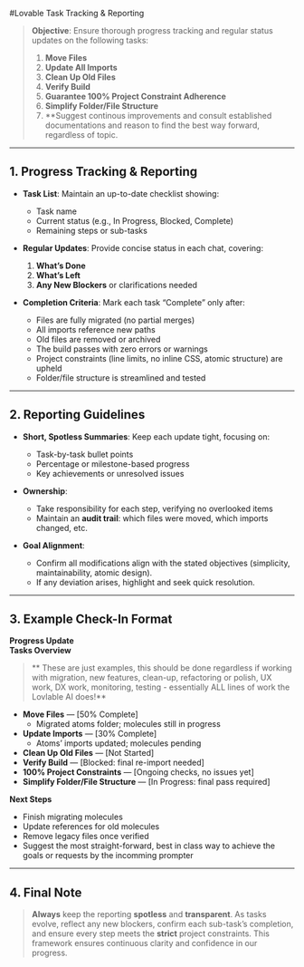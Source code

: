 #Lovable Task Tracking & Reporting

> **Objective**: Ensure thorough progress tracking and regular status updates on the following tasks:
> 1. **Move Files**  
> 2. **Update All Imports**  
> 3. **Clean Up Old Files**  
> 4. **Verify Build**  
> 5. **Guarantee 100% Project Constraint Adherence**  
> 6. **Simplify Folder/File Structure**
> 7. **Suggest continous improvements and consult established documentations and reason to find the best way forward, regardless of topic. 

---

## 1. Progress Tracking & Reporting

- **Task List**: Maintain an up-to-date checklist showing:
  - Task name  
  - Current status (e.g., In Progress, Blocked, Complete)  
  - Remaining steps or sub-tasks

- **Regular Updates**: Provide concise status in each chat, covering:
  1. **What’s Done**  
  2. **What’s Left**  
  3. **Any New Blockers** or clarifications needed

- **Completion Criteria**: Mark each task “Complete” only after:
  - Files are fully migrated (no partial merges)  
  - All imports reference new paths  
  - Old files are removed or archived  
  - The build passes with zero errors or warnings  
  - Project constraints (line limits, no inline CSS, atomic structure) are upheld  
  - Folder/file structure is streamlined and tested

---

## 2. Reporting Guidelines

- **Short, Spotless Summaries**: Keep each update tight, focusing on:
  - Task-by-task bullet points  
  - Percentage or milestone-based progress  
  - Key achievements or unresolved issues

- **Ownership**: 
  - Take responsibility for each step, verifying no overlooked items  
  - Maintain an **audit trail**: which files were moved, which imports changed, etc.

- **Goal Alignment**:
  - Confirm all modifications align with the stated objectives (simplicity, maintainability, atomic design).  
  - If any deviation arises, highlight and seek quick resolution.

---

## 3. Example Check-In Format

**Progress Update**  
**Tasks Overview**  

>** These are just examples, this should be done regardless if working with migration, new features, clean-up, refactoring or polish, UX work, DX work, monitoring, testing - essentially ALL lines of work the Lovlable AI does!**

- **Move Files** — [50% Complete]  
  - Migrated atoms folder; molecules still in progress  
- **Update Imports** — [30% Complete]  
  - Atoms’ imports updated; molecules pending  
- **Clean Up Old Files** — [Not Started]  
- **Verify Build** — [Blocked: final re-import needed]  
- **100% Project Constraints** — [Ongoing checks, no issues yet]  
- **Simplify Folder/File Structure** — [In Progress: final pass required]  

**Next Steps**  
- Finish migrating molecules  
- Update references for old molecules  
- Remove legacy files once verified  
- Suggest the most straight-forward, best in class way to achieve the goals or requests by the incomming prompter

---

## 4. Final Note

> **Always** keep the reporting **spotless** and **transparent**. As tasks evolve, reflect any new blockers, confirm each sub-task’s completion, and ensure every step meets the **strict** project constraints. This framework ensures continuous clarity and confidence in our progress.
